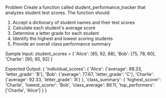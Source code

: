Problem
Create a function called student_performance_tracker that analyzes student test scores. The function should:

1. Accept a dictionary of student names and their test scores
2. Calculate each student's average score
3. Determine a letter grade for each student
4. Identify the highest and lowest scoring students
5. Provide an overall class performance summary

Sample Input:
student_scores = {
    'Alice': [85, 92, 88],
    'Bob': [75, 78, 80],
    'Charlie': [90, 95, 92]
}


Expected Output:
{
    'individual_scores': {
        'Alice': {'average': 88.33, 'letter_grade': 'B'},
        'Bob': {'average': 77.67, 'letter_grade': 'C'},
        'Charlie': {'average': 92.33, 'letter_grade': 'A'}
    },
    'class_summary': {
        'highest_scorer': 'Charlie',
        'lowest_scorer': 'Bob',
        'class_average': 86.11,
        'top_performers': ['Charlie', 'Alice']
    }
}
